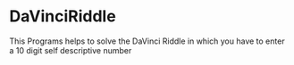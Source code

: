 # DaVinciRiddle
This Programs helps to solve the DaVinci Riddle in which you have to enter a 10 digit self descriptive number
